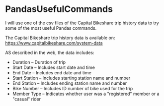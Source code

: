 # PandasUsefulCommands

I will use one of the csv files of the Capital Bikeshare trip history data to try some of the most useful Pandas commands.

The Capital Bikeshare trip history data is available on: https://www.capitalbikeshare.com/system-data

AS described in the web, the data includes:

* Duration – Duration of trip
* Start Date – Includes start date and time
* End Date – Includes end date and time
* Start Station – Includes starting station name and number
* End Station – Includes ending station name and number
* Bike Number – Includes ID number of bike used for the trip
* Member Type – Indicates whether user was a "registered" member or a "casual" rider
